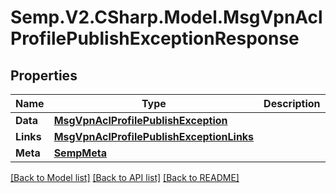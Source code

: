 # Semp.V2.CSharp.Model.MsgVpnAclProfilePublishExceptionResponse
## Properties

Name | Type | Description | Notes
------------ | ------------- | ------------- | -------------
**Data** | [**MsgVpnAclProfilePublishException**](MsgVpnAclProfilePublishException.md) |  | [optional] 
**Links** | [**MsgVpnAclProfilePublishExceptionLinks**](MsgVpnAclProfilePublishExceptionLinks.md) |  | [optional] 
**Meta** | [**SempMeta**](SempMeta.md) |  | 

[[Back to Model list]](../README.md#documentation-for-models) [[Back to API list]](../README.md#documentation-for-api-endpoints) [[Back to README]](../README.md)

